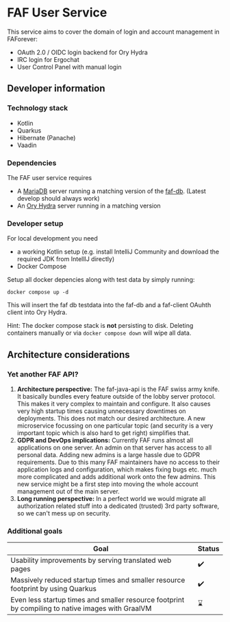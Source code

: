 # FAF User Service

This service aims to cover the domain of login and account management in FAForever:
* OAuth 2.0 / OIDC login backend for Ory Hydra
* IRC login for Ergochat
* User Control Panel with manual login

## Developer information

### Technology stack

- Kotlin
- Quarkus
- Hibernate (Panache)
- Vaadin

### Dependencies

The FAF user service requires
* A [MariaDB](https://mariadb.org/) server running a matching version of the [faf-db](https://github.com/FAForever/db). (Latest develop should always work)
* An [Ory Hydra](https://github.com/ory/hydra) server running in a matching version

### Developer setup

For local development you need
* a working Kotlin setup (e.g. install IntelliJ Community and download the required JDK from IntellIJ directly)
* Docker Compose

Setup all docker depencies along with test data by simply running:
```shell
docker compose up -d
```
This will insert the faf db testdata into the faf-db and a faf-client OAuhth client into Ory Hydra.


Hint: The docker compose stack is **not** persisting to disk. Deleting containers manually or via `docker compose down` will wipe all data.

## Architecture considerations

### Yet another FAF API?

1. **Architecture perspective:** The faf-java-api is the FAF swiss army knife. It basically bundles every feature 
   outside of the lobby server protocol. This makes it very complex to maintain and configure. It also causes very high 
   startup times causing unnecessary downtimes on deployments. This does not match our desired architecture.
   A new microservice focussing on one particular topic (and security is a very important topic which is also hard to get 
   right) simplifies that.
1. **GDPR and DevOps implications:** Currently FAF runs almost all applications on one server. An admin on that server 
   has access to all personal data. Adding new admins is a large hassle due to GDPR requirements. Due to this many
   FAF maintainers have no access to their application logs and configuration, which makes fixing bugs etc. much more 
   complicated and adds additional work onto the few admins. This new service might
   be a first step into moving the whole account management out of the main server.
1. **Long running perspective:** In a perfect world we would migrate all authorization related stuff into a dedicated 
   (trusted) 3rd party software, so we can't mess up on security.

### Additional goals

Goal | Status
---- | ------
Usability improvements by serving translated web pages | :heavy_check_mark:
Massively reduced startup times and smaller resource footprint by using Quarkus | :heavy_check_mark:	
Even less startup times and smaller resource footprint by compiling to native images with GraalVM | :hourglass:	
